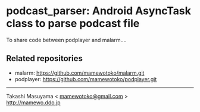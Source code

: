 podcast_parser: Android AsyncTask class to parse podcast file
=============================================================

To share code between podplayer and malarm....

Related repositories
--------------------

* malarm: https://github.com/mamewotoko/malarm.git
* podplayer: https://github.com/mamewotoko/podplayer.git

----
Takashi Masuyama < mamewotoko@gmail.com >  
http://mamewo.ddo.jp

